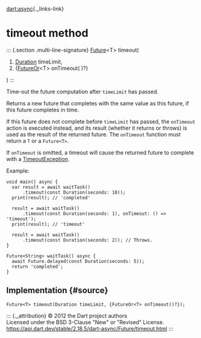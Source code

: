 [dart:async](../../dart-async/dart-async-library){._links-link}

timeout method
==============

::: {.section .multi-line-signature}
[Future](../future-class)\<T\> timeout(

1.  [Duration](../../dart-core/duration-class) timeLimit,
2.  {[FutureOr](../futureor-class)\<T\> onTimeout( )?}

)
:::

Time-out the future computation after `timeLimit` has passed.

Returns a new future that completes with the same value as this future,
if this future completes in time.

If this future does not complete before `timeLimit` has passed, the
`onTimeout` action is executed instead, and its result (whether it
returns or throws) is used as the result of the returned future. The
`onTimeout` function must return a `T` or a `Future<T>`.

If `onTimeout` is omitted, a timeout will cause the returned future to
complete with a [TimeoutException](../timeoutexception-class).

Example:

``` {.language-dart data-language="dart"}
void main() async {
  var result = await waitTask()
      .timeout(const Duration(seconds: 10));
  print(result); // 'completed'

  result = await waitTask()
      .timeout(const Duration(seconds: 1), onTimeout: () => 'timeout');
  print(result); // 'timeout'

  result = await waitTask()
      .timeout(const Duration(seconds: 2)); // Throws.
}

Future<String> waitTask() async {
  await Future.delayed(const Duration(seconds: 5));
  return 'completed';
}
```

Implementation {#source}
--------------

``` {.language-dart data-language="dart"}
Future<T> timeout(Duration timeLimit, {FutureOr<T> onTimeout()?});
```

::: {._attribution}
© 2012 the Dart project authors\
Licensed under the BSD 3-Clause \"New\" or \"Revised\" License.\
<https://api.dart.dev/stable/2.18.5/dart-async/Future/timeout.html>
:::
